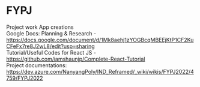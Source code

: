 # FYPJ
Project work
App creations<br/>
Google Docs: 
Planning & Research - https://docs.google.com/document/d/1Mk8aehj1zYOGBcqMBEEjKtP1CF2KuCFeFx7re8J2wL8/edit?usp=sharing
<br/>
Tutorial/Useful Codes for React JS - https://github.com/iamshaunjp/Complete-React-Tutorial
<br/>
Project documentations: https://dev.azure.com/NanyangPoly/IND_Reframed/_wiki/wikis/FYPJ2022/4759/FYPJ2022

